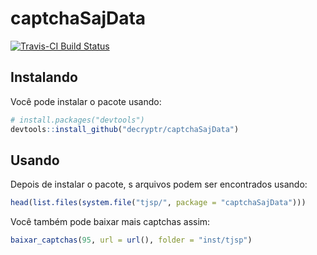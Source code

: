 # captchaSajData

[![Travis-CI Build Status](https://travis-ci.org/decryptr/captchaSajData.svg?branch=master)](https://travis-ci.org/decryptr/captchaSajData)

## Instalando

Você pode instalar o pacote usando:

```R
# install.packages("devtools")
devtools::install_github("decryptr/captchaSajData")
```

## Usando

Depois de instalar o pacote, s arquivos podem ser encontrados usando:

```R
head(list.files(system.file("tjsp/", package = "captchaSajData")))
```

Você também pode baixar mais captchas assim:

```R
baixar_captchas(95, url = url(), folder = "inst/tjsp")
```
